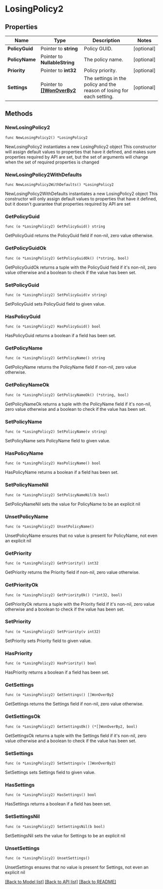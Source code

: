 # LosingPolicy2

## Properties

Name | Type | Description | Notes
------------ | ------------- | ------------- | -------------
**PolicyGuid** | Pointer to **string** | Policy GUID. | [optional] 
**PolicyName** | Pointer to **NullableString** | The policy name. | [optional] 
**Priority** | Pointer to **int32** | Policy priority. | [optional] 
**Settings** | Pointer to [**[]WonOverBy2**](WonOverBy2.md) | The settings in the policy and the reason of losing for each setting. | [optional] 

## Methods

### NewLosingPolicy2

`func NewLosingPolicy2() *LosingPolicy2`

NewLosingPolicy2 instantiates a new LosingPolicy2 object
This constructor will assign default values to properties that have it defined,
and makes sure properties required by API are set, but the set of arguments
will change when the set of required properties is changed

### NewLosingPolicy2WithDefaults

`func NewLosingPolicy2WithDefaults() *LosingPolicy2`

NewLosingPolicy2WithDefaults instantiates a new LosingPolicy2 object
This constructor will only assign default values to properties that have it defined,
but it doesn't guarantee that properties required by API are set

### GetPolicyGuid

`func (o *LosingPolicy2) GetPolicyGuid() string`

GetPolicyGuid returns the PolicyGuid field if non-nil, zero value otherwise.

### GetPolicyGuidOk

`func (o *LosingPolicy2) GetPolicyGuidOk() (*string, bool)`

GetPolicyGuidOk returns a tuple with the PolicyGuid field if it's non-nil, zero value otherwise
and a boolean to check if the value has been set.

### SetPolicyGuid

`func (o *LosingPolicy2) SetPolicyGuid(v string)`

SetPolicyGuid sets PolicyGuid field to given value.

### HasPolicyGuid

`func (o *LosingPolicy2) HasPolicyGuid() bool`

HasPolicyGuid returns a boolean if a field has been set.

### GetPolicyName

`func (o *LosingPolicy2) GetPolicyName() string`

GetPolicyName returns the PolicyName field if non-nil, zero value otherwise.

### GetPolicyNameOk

`func (o *LosingPolicy2) GetPolicyNameOk() (*string, bool)`

GetPolicyNameOk returns a tuple with the PolicyName field if it's non-nil, zero value otherwise
and a boolean to check if the value has been set.

### SetPolicyName

`func (o *LosingPolicy2) SetPolicyName(v string)`

SetPolicyName sets PolicyName field to given value.

### HasPolicyName

`func (o *LosingPolicy2) HasPolicyName() bool`

HasPolicyName returns a boolean if a field has been set.

### SetPolicyNameNil

`func (o *LosingPolicy2) SetPolicyNameNil(b bool)`

 SetPolicyNameNil sets the value for PolicyName to be an explicit nil

### UnsetPolicyName
`func (o *LosingPolicy2) UnsetPolicyName()`

UnsetPolicyName ensures that no value is present for PolicyName, not even an explicit nil
### GetPriority

`func (o *LosingPolicy2) GetPriority() int32`

GetPriority returns the Priority field if non-nil, zero value otherwise.

### GetPriorityOk

`func (o *LosingPolicy2) GetPriorityOk() (*int32, bool)`

GetPriorityOk returns a tuple with the Priority field if it's non-nil, zero value otherwise
and a boolean to check if the value has been set.

### SetPriority

`func (o *LosingPolicy2) SetPriority(v int32)`

SetPriority sets Priority field to given value.

### HasPriority

`func (o *LosingPolicy2) HasPriority() bool`

HasPriority returns a boolean if a field has been set.

### GetSettings

`func (o *LosingPolicy2) GetSettings() []WonOverBy2`

GetSettings returns the Settings field if non-nil, zero value otherwise.

### GetSettingsOk

`func (o *LosingPolicy2) GetSettingsOk() (*[]WonOverBy2, bool)`

GetSettingsOk returns a tuple with the Settings field if it's non-nil, zero value otherwise
and a boolean to check if the value has been set.

### SetSettings

`func (o *LosingPolicy2) SetSettings(v []WonOverBy2)`

SetSettings sets Settings field to given value.

### HasSettings

`func (o *LosingPolicy2) HasSettings() bool`

HasSettings returns a boolean if a field has been set.

### SetSettingsNil

`func (o *LosingPolicy2) SetSettingsNil(b bool)`

 SetSettingsNil sets the value for Settings to be an explicit nil

### UnsetSettings
`func (o *LosingPolicy2) UnsetSettings()`

UnsetSettings ensures that no value is present for Settings, not even an explicit nil

[[Back to Model list]](../README.md#documentation-for-models) [[Back to API list]](../README.md#documentation-for-api-endpoints) [[Back to README]](../README.md)


